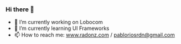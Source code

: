 ### Hi there 👋

<!--
**pablorioslb/pablorioslb** is a ✨ _special_ ✨ repository because its `README.md` (this file) appears on your GitHub profile.

Here are some ideas to get you started:

-->

- 🔭 I’m currently working on Lobocom
- 🌱 I’m currently learning UI Frameworks
- 📫 How to reach me: www.radonz.com / pabloriosrdn@gmail.com
